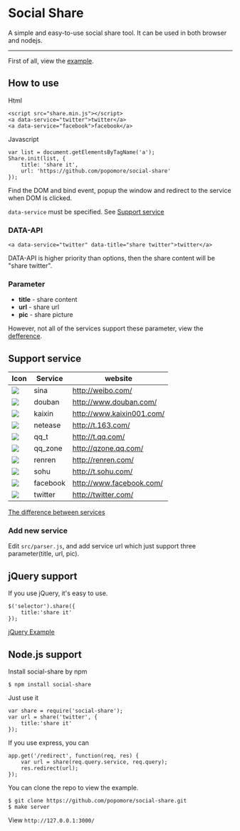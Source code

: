 # Social Share

A simple and easy-to-use social share tool. It can be used in both browser and nodejs.

---

First of all, view the [example](http://popomore.github.com/social-share/examples/).

## How to use

Html

```
<script src="share.min.js"></script>
<a data-service="twitter">twitter</a>
<a data-service="facebook">facebook</a>
```

Javascript

```
var list = document.getElementsByTagName('a');
Share.init(list, {
    title: 'share it',
    url: 'https://github.com/popomore/social-share'
});
```

Find the DOM and bind event, popup the window and redirect to the service when DOM is clicked. 

`data-service` must be specified. See [Support service](#support-service)

### DATA-API

```
<a data-service="twitter" data-title="share twitter">twitter</a>
```

DATA-API is higher priority than options, then the share content will be "share twitter".

### Parameter

 -  **title** - share content
 -  **url** - share url
 -  **pic** - share picture
 
However, not all of the services support these parameter, view the [defference](https://github.com/popomore/social-share/wiki).

## Support service

Icon | Service | website
------ | ----- | -----
![](https://raw.github.com/popomore/social-share/master/assets/sina.png) | sina | http://weibo.com/
![](https://raw.github.com/popomore/social-share/master/assets/douban.png) | douban | http://www.douban.com/
![](https://raw.github.com/popomore/social-share/master/assets/kaixin.png) | kaixin | http://www.kaixin001.com/
![](https://raw.github.com/popomore/social-share/master/assets/netease.png) | netease | http://t.163.com/
![](https://raw.github.com/popomore/social-share/master/assets/qq_t.png) | qq_t | http://t.qq.com/
![](https://raw.github.com/popomore/social-share/master/assets/qq_zone.png) | qq_zone | http://qzone.qq.com/
![](https://raw.github.com/popomore/social-share/master/assets/renren.png) | renren | http://renren.com/
![](https://raw.github.com/popomore/social-share/master/assets/sohu.png) | sohu | http://t.sohu.com/
![](https://raw.github.com/popomore/social-share/master/assets/facebook.png) | facebook | http://www.facebook.com/
![](https://raw.github.com/popomore/social-share/master/assets/twitter.png) | twitter | http://twitter.com/

[The difference between services](https://github.com/popomore/social-share/wiki)

### Add new service

Edit `src/parser.js`, and add service url which just support three parameter(title, url, pic).

## jQuery support

If you use jQuery, it's easy to use.

```
$('selector').share({
    title:'share it'
});
```

[jQuery Example](http://popomore.github.com/social-share/examples/index.jquery.html)

## Node.js support

Install social-share by npm

```
$ npm install social-share
```

Just use it

```
var share = require('social-share');
var url = share('twitter', {
    title:'share it'
});
```

If you use express, you can

```
app.get('/redirect', function(req, res) {
    var url = share(req.query.service, req.query);
    res.redirect(url);
});
```

You can clone the repo to view the example.

```
$ git clone https://github.com/popomore/social-share.git
$ make server
```

View `http://127.0.0.1:3000/`



